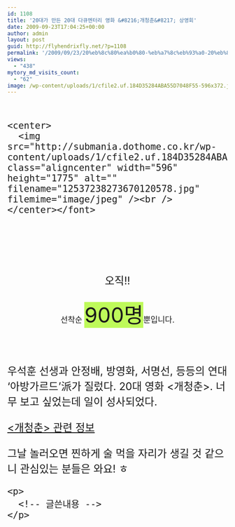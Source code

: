 ```yaml
---
id: 1108
title: '20대가 만든 20대 다큐멘터리 영화 &#8216;개청춘&#8217; 상영회'
date: 2009-09-23T17:04:25+00:00
author: admin
layout: post
guid: http://flyhendrixfly.net/?p=1108
permalink: '/2009/09/23/20%eb%8c%80%ea%b0%80-%eb%a7%8c%eb%93%a0-20%eb%8c%80-%eb%8b%a4%ed%81%90%eb%a9%98%ed%84%b0%eb%a6%ac-%ec%98%81%ed%99%94-%ea%b0%9c%ec%b2%ad%ec%b6%98-%ec%83%81%ec%98%81%ed%9a%8c/'
views:
  - "438"
mytory_md_visits_count:
  - "62"
image: /wp-content/uploads/1/cfile2.uf.184D35284ABA55D7048F55-596x372.jpg
---
```

<div class="readArea">
  <p>
    <font size="5"><br /> 
    
    <center>
      <img src="http://submania.dothome.co.kr/wp-content/uploads/1/cfile2.uf.184D35284ABA55D7048F55.jpg" class="aligncenter" width="596" height="1775" alt="" filename="12537238273670120578.jpg" filemime="image/jpeg" /><br />
    </center></font>
  </p>
  
  <p align="center">
    &nbsp;
  </p>
  
  <p align="center">
    &nbsp;
  </p>
  
  <p>
  </p>
  
  <p align="center">
    <font size="5">오직!! </font>
  </p>
  
  <p align="center">
    <font size="7"><font size="4">선착순 </font><font style="background-color: rgb(190, 250, 90);">900명</font></font><font size="4">뿐입니다.</font>
  </p>
  
  <p>
    &nbsp;
  </p>
  
  <p>
    우석훈 선생과 안정배, 방영화, 서명선, 등등의 연대 &#8216;아방가르드&#8217;派가 질렀다. 20대 영화 <개청춘>. 너무 보고 싶었는데 일이 성사되었다.
  </p>
  
  <p>
    <a title="[http://dogtalk.tistory.com]로 이동합니다." target="_blank" href="http://dogtalk.tistory.com"><개청춘> 관련 정보</a>
  </p>
  
  <p>
    그날 놀러오면 찐하게 술 먹을 자리가 생길 것 같으니 관심있는 분들은 와요! ㅎ </div> 
    
    <p>
      <!-- 글쓴내용 -->
    </p>